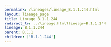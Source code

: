```yaml
---
permalink: /lineages/lineage_B.1.1.244.html
layout: lineage_page
title: Lineage B.1.1.244
redirect_to: ../lineage.html?lineage=B.1.1.244
lineage: B.1.1.244
parent: B.1.1
children: ['B.1.1.244']
---
```

